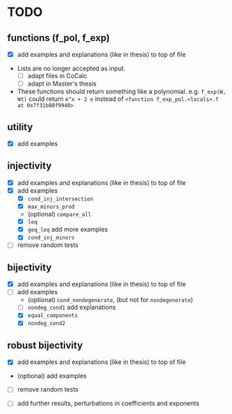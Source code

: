# TODO

## functions (f_pol, f_exp)

* [x] add examples and explanations (like in thesis) to top of file
* Lists are no longer accepted as input.
  * [ ] adapt files in CoCalc
  * [ ] adapt in Master's thesis
* These functions should return something like a polynomial.
  e.g. `f_exp(W, Wt)` could return `e^x + 2 e` instead of `<function f_exp_pol.<locals>.f at 0x7f31b88f9940>`

## utility

* [x] add examples

## injectivity

* [x] add examples and explanations (like in thesis) to top of file
* [x] add examples
    * [x] `cond_inj_intersection`
    * [x] `max_minors_prod`
    * (optional) `compare_all`
    * [x] `leq`
    * [x] `geq_leq` add more examples
    * [x] `cond_inj_minors`
* [ ] remove random tests

## bijectivity

* [x] add examples and explanations (like in thesis) to top of file
* [ ] add examples
    * (optional) `cond_nondegenerate`, (but not for `nondegenerate`)
    * [ ] `nondeg_cond1` add explanations
    * [x] `equal_components`
    * [x] `nondeg_cond2`

## robust bijectivity

* [x] add examples and explanations (like in thesis) to top of file
* (optional) add examples
* [ ] remove random tests
* [ ] add further results, perturbations in coefficients and exponents

